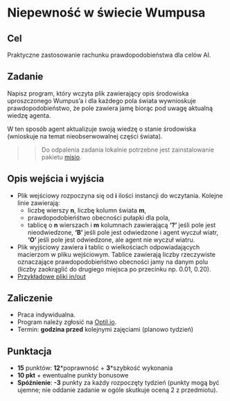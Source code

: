 # Niepewność w świecie Wumpusa

## Cel
Praktyczne zastosowanie rachunku prawdopodobieństwa dla celów AI.

## Zadanie
Napisz program, który wczyta plik zawierający opis środowiska uproszczonego Wumpus’a i dla każdego pola świata wywnioskuje prawdopodobieństwo, że pole zawiera jamę biorąc pod uwagę aktualną wiedzę agenta.


W ten sposób agent aktualizuje swoją wiedzę o stanie środowiska (wnioskuje na temat nieobserwowalnej części świata).

>> Do odpalenia zadania lokalnie potrzebne jest zainstalowanie pakietu [misio](misio).

## Opis wejścia i wyjścia

* Plik wejściowy rozpoczyna się od **i** ilości instancji do wczytania. Kolejne linie zawierają:
    * liczbę wierszy **n**, liczbę kolumn świata **m**,
    * prawdopodobieńśtwo obecności pułapki dla pola,
    * tablicę o **n** wierszach i **m** kolumnach zawierającą **‘?’** jeśli pole jest nieodwiedzone, **‘B’** jeśli pole jest odwiedzone i agent wyczuł wiatr, **‘O’** jeśli pole jest odwiedzone, ale agent nie wyczuł wiatru.
* Plik wyjściowy zawiera **i** tablic o wielkościach odpowiadających macierzom w pliku wejściowym. Tablice zawierają liczby rzeczywiste oznaczające prawdopodobieńśtwo obecności jamy na danym polu (liczby zaokrąglić do drugiego miejsca po przecinku np. 0.01, 0.20).
* [Przykładowe pliki in/out](test_cases)


## Zaliczenie
* Praca indywidualna.
* Program należy zgłosić na [Optil.io](https://www.optil.io/optilion/author/problem/3159).
* Termin: **godzina przed** kolejnymi zajęciami (planowo tydzień)

## Punktacja
* **15** punktów: **12**\*poprawność + **3**\*szybkość wykonania
* **10 pkt** + ewentualne punkty bonusowe
* **Spóźnienie**: **-3** punkty za każdy rozpoczęty tydzień (punkty mogą być ujemne; nie oddanie zadanie w ogóle skutkuje oceną 2 z przedmiotu).